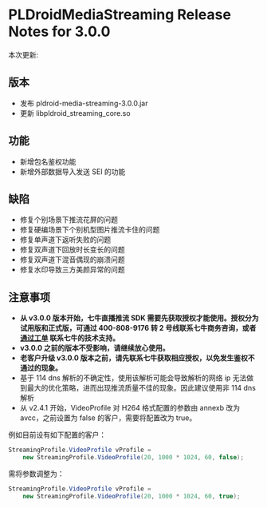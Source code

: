 # PLDroidMediaStreaming Release Notes for 3.0.0

本次更新:

## 版本

- 发布 pldroid-media-streaming-3.0.0.jar
- 更新 libpldroid_streaming_core.so

## 功能

- 新增包名鉴权功能
- 新增外部数据导入发送 SEI 的功能

## 缺陷

- 修复个别场景下推流花屏的问题
- 修复硬编场景下个别机型图片推流卡住的问题
- 修复单声道下返听失败的问题
- 修复双声道下回放时长变长的问题
- 修复双声道下混音偶现的崩溃问题
- 修复水印导致三方美颜异常的问题

## 注意事项

- **从 v3.0.0 版本开始，七牛直播推流 SDK 需要先获取授权才能使用。授权分为试用版和正式版，可通过 400-808-9176 转 2 号线联系七牛商务咨询，或者 [通过工单](https://support.qiniu.com/?ref=developer.qiniu.com) 联系七牛的技术支持。**
- **v3.0.0 之前的版本不受影响，请继续放心使用。**
- **老客户升级 v3.0.0 版本之前，请先联系七牛获取相应授权，以免发生鉴权不通过的现象。**
- 基于 114 dns 解析的不确定性，使用该解析可能会导致解析的网络 ip 无法做到最大的优化策略，进而出现推流质量不佳的现象。因此建议使用非 114 dns 解析
- 从 v2.4.1 开始，VideoProfile 对 H264 格式配置的参数由 annexb 改为 avcc，之前设置为 false 的客户，需要将配置改为 true。

例如目前设有如下配置的客户：

```java
StreamingProfile.VideoProfile vProfile =
	new StreamingProfile.VideoProfile(20, 1000 * 1024, 60, false);
```
需将参数调整为：

```java
StreamingProfile.VideoProfile vProfile =
	new StreamingProfile.VideoProfile(20, 1000 * 1024, 60, true);
```
